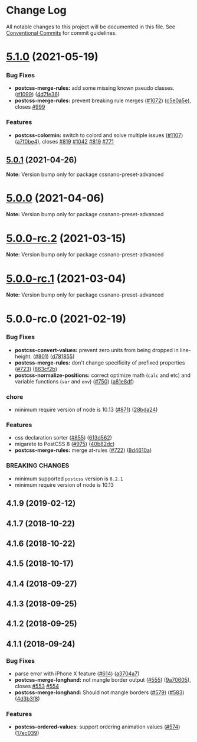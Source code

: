 # Change Log

All notable changes to this project will be documented in this file.
See [Conventional Commits](https://conventionalcommits.org) for commit guidelines.

# [5.1.0](https://github.com/cssnano/cssnano/compare/cssnano-preset-advanced@5.0.0...cssnano-preset-advanced@5.1.0) (2021-05-19)


### Bug Fixes

* **postcss-merge-rules:** add some missing known pseudo classes. ([#1099](https://github.com/cssnano/cssnano/issues/1099)) ([4d7fe36](https://github.com/cssnano/cssnano/commit/4d7fe367bebab86c7b5664ed4621ee7586ca7d86))
* **postcss-merge-rules:** prevent breaking rule merges ([#1072](https://github.com/cssnano/cssnano/issues/1072)) ([c5e0a5e](https://github.com/cssnano/cssnano/commit/c5e0a5eac171089ae994fcba21d9c565fb462577)), closes [#999](https://github.com/cssnano/cssnano/issues/999)


### Features

* **postcss-colormin:** switch to colord and solve multiple issues ([#1107](https://github.com/cssnano/cssnano/issues/1107)) ([a7f0be4](https://github.com/cssnano/cssnano/commit/a7f0be4acc640aab89cace53a720b3d59b6f7b4f)), closes [#819](https://github.com/cssnano/cssnano/issues/819) [#1042](https://github.com/cssnano/cssnano/issues/1042) [#819](https://github.com/cssnano/cssnano/issues/819) [#771](https://github.com/cssnano/cssnano/issues/771)





## [5.0.1](https://github.com/cssnano/cssnano/compare/cssnano-preset-advanced@5.0.0...cssnano-preset-advanced@5.0.1) (2021-04-26)

**Note:** Version bump only for package cssnano-preset-advanced





# [5.0.0](https://github.com/cssnano/cssnano/compare/cssnano-preset-advanced@5.0.0-rc.2...cssnano-preset-advanced@5.0.0) (2021-04-06)

**Note:** Version bump only for package cssnano-preset-advanced





# [5.0.0-rc.2](https://github.com/cssnano/cssnano/compare/cssnano-preset-advanced@5.0.0-rc.1...cssnano-preset-advanced@5.0.0-rc.2) (2021-03-15)

**Note:** Version bump only for package cssnano-preset-advanced





# [5.0.0-rc.1](https://github.com/cssnano/cssnano/compare/cssnano-preset-advanced@5.0.0-rc.0...cssnano-preset-advanced@5.0.0-rc.1) (2021-03-04)

**Note:** Version bump only for package cssnano-preset-advanced





# 5.0.0-rc.0 (2021-02-19)


### Bug Fixes

* **postcss-convert-values:** prevent zero units from being dropped in line-height. ([#801](https://github.com/cssnano/cssnano/issues/801)) ([d781855](https://github.com/cssnano/cssnano/commit/d78185567ae5ebcde0469cf0e55145a7a3130d3e))
* **postcss-merge-rules:** don't change specificity of prefixed properties ([#723](https://github.com/cssnano/cssnano/issues/723)) ([863cf2b](https://github.com/cssnano/cssnano/commit/863cf2b3470d3172523a3165dc368abcfa18809c))
* **postcss-normalize-positions:** correct optimize math (`calc` and etc) and variable functions (`var` and `env`) ([#750](https://github.com/cssnano/cssnano/issues/750)) ([a81e8df](https://github.com/cssnano/cssnano/commit/a81e8dfc1ad26067d5a9efab8081072cd4b15c44))


### chore

* minimum require version of node is 10.13 ([#871](https://github.com/cssnano/cssnano/issues/871)) ([28bda24](https://github.com/cssnano/cssnano/commit/28bda243e32ce3ba89b3c358a5f78727b3732f11))


### Features

* css declaration sorter ([#855](https://github.com/cssnano/cssnano/issues/855)) ([613d562](https://github.com/cssnano/cssnano/commit/613d562ae79e7e169c80b523b7c2c9b0093bc1d8))
* migarete to PostCSS 8 ([#975](https://github.com/cssnano/cssnano/issues/975)) ([40b82dc](https://github.com/cssnano/cssnano/commit/40b82dca7f53ac02cd4fe62846dec79b898ccb49))
* **postcss-merge-rules:** merge at-rules ([#722](https://github.com/cssnano/cssnano/issues/722)) ([8d4610a](https://github.com/cssnano/cssnano/commit/8d4610a6391ddab29bcb08ef0522d0b7ce2d6582))


### BREAKING CHANGES

* minimum supported `postcss` version is `8.2.1`
* minimum require version of node is 10.13



## 4.1.9 (2019-02-12)



## 4.1.7 (2018-10-22)



## 4.1.6 (2018-10-22)



## 4.1.5 (2018-10-17)



## 4.1.4 (2018-09-27)



## 4.1.3 (2018-09-25)



## 4.1.2 (2018-09-25)



## 4.1.1 (2018-09-24)


### Bug Fixes

* parse error with iPhone X feature ([#614](https://github.com/cssnano/cssnano/issues/614)) ([a3704a7](https://github.com/cssnano/cssnano/commit/a3704a76a631b1cd907ab0c0a8637a622769676d))
* **postcss-merge-longhand:** not mangle border output ([#555](https://github.com/cssnano/cssnano/issues/555)) ([9a70605](https://github.com/cssnano/cssnano/commit/9a706050b621e7795a9bf74eb7110b5c81804ffe)), closes [#553](https://github.com/cssnano/cssnano/issues/553) [#554](https://github.com/cssnano/cssnano/issues/554)
* **postcss-merge-longhand:** Should not mangle borders ([#579](https://github.com/cssnano/cssnano/issues/579)) ([#583](https://github.com/cssnano/cssnano/issues/583)) ([4d3b3f8](https://github.com/cssnano/cssnano/commit/4d3b3f8fa5a389329989b13f85f3523e56c81435))


### Features

* **postcss-ordered-values:** support ordering animation values ([#574](https://github.com/cssnano/cssnano/issues/574)) ([17ec039](https://github.com/cssnano/cssnano/commit/17ec039dfbe7f596df12f5d5889bf3e6cd32afd6))

